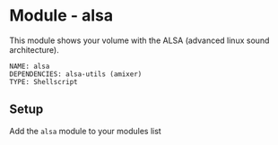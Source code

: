 # Module - alsa

This module shows your volume with the ALSA (advanced linux sound architecture).

```
NAME: alsa
DEPENDENCIES: alsa-utils (amixer)
TYPE: Shellscript
```

## Setup

Add the `alsa` module to your modules list
